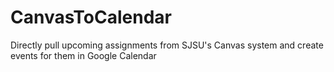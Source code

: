 # CanvasToCalendar
Directly pull upcoming assignments from SJSU's Canvas system and create events for them in Google Calendar
